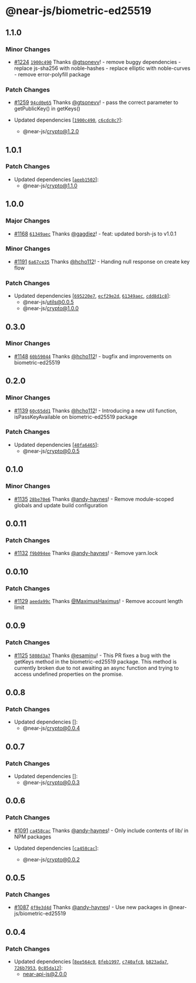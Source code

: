 # @near-js/biometric-ed25519

## 1.1.0

### Minor Changes

- [#1224](https://github.com/near/near-api-js/pull/1224) [`1900c490`](https://github.com/near/near-api-js/commit/1900c49060c3ea8279448cead7347049a23f421f) Thanks [@gtsonevv](https://github.com/gtsonevv)! - remove buggy dependencies - replace js-sha256 with noble-hashes - replace elliptic with noble-curves - remove error-polyfill package

### Patch Changes

- [#1259](https://github.com/near/near-api-js/pull/1259) [`94cd0e65`](https://github.com/near/near-api-js/commit/94cd0e6511750beba87b823a1b87bf89f51ad7eb) Thanks [@gtsonevv](https://github.com/gtsonevv)! - pass the correct parameter to getPublicKey() in getKeys()

- Updated dependencies [[`1900c490`](https://github.com/near/near-api-js/commit/1900c49060c3ea8279448cead7347049a23f421f), [`c6cdc8c7`](https://github.com/near/near-api-js/commit/c6cdc8c724a6dd53114cc5f53fd58e57cea86b78)]:
  - @near-js/crypto@1.2.0

## 1.0.1

### Patch Changes

- Updated dependencies [[`aeeb1502`](https://github.com/near/near-api-js/commit/aeeb15022a1c1deb99114eba0473739b0998fc50)]:
  - @near-js/crypto@1.1.0

## 1.0.0

### Major Changes

- [#1168](https://github.com/near/near-api-js/pull/1168) [`61349aec`](https://github.com/near/near-api-js/commit/61349aeca3af830f702b24654e0f13cd428192d8) Thanks [@gagdiez](https://github.com/gagdiez)! - feat: updated borsh-js to v1.0.1

### Minor Changes

- [#1191](https://github.com/near/near-api-js/pull/1191) [`6a67ce35`](https://github.com/near/near-api-js/commit/6a67ce35a688c6cfa4105adf0e3b06fff19f0892) Thanks [@hcho112](https://github.com/hcho112)! - Handing null response on create key flow

### Patch Changes

- Updated dependencies [[`695220e7`](https://github.com/near/near-api-js/commit/695220e75bc43834a7700cfc5491a7eebd324947), [`ecf29e2d`](https://github.com/near/near-api-js/commit/ecf29e2d56611a7773c79d5bb5bd20c8b7e738ea), [`61349aec`](https://github.com/near/near-api-js/commit/61349aeca3af830f702b24654e0f13cd428192d8), [`cdd8d1c8`](https://github.com/near/near-api-js/commit/cdd8d1c8c37db641bd995b2c470ad0b4fdddb93f)]:
  - @near-js/utils@0.0.5
  - @near-js/crypto@1.0.0

## 0.3.0

### Minor Changes

- [#1148](https://github.com/near/near-api-js/pull/1148) [`60b59044`](https://github.com/near/near-api-js/commit/60b5904439fff25fab0cebed0b9b041938890964) Thanks [@hcho112](https://github.com/hcho112)! - bugfix and improvements on biometric-ed25519

## 0.2.0

### Minor Changes

- [#1139](https://github.com/near/near-api-js/pull/1139) [`60c65dd1`](https://github.com/near/near-api-js/commit/60c65dd1b8609551c270a5d53b9f70970aa1bcd8) Thanks [@hcho112](https://github.com/hcho112)! - Introducing a new util function, isPassKeyAvailable on biometric-ed25519 package

### Patch Changes

- Updated dependencies [[`40fa6465`](https://github.com/near/near-api-js/commit/40fa64654fdaf3b463122c35521a6f72282974f2)]:
  - @near-js/crypto@0.0.5

## 0.1.0

### Minor Changes

- [#1135](https://github.com/near/near-api-js/pull/1135) [`28be70e6`](https://github.com/near/near-api-js/commit/28be70e6d69aa807bde82eaee2ea8b3bda3d3f95) Thanks [@andy-haynes](https://github.com/andy-haynes)! - Remove module-scoped globals and update build configuration

## 0.0.11

### Patch Changes

- [#1132](https://github.com/near/near-api-js/pull/1132) [`f9b094ee`](https://github.com/near/near-api-js/commit/f9b094ee37b2ecee046ee5d6a8a4866ed580d8de) Thanks [@andy-haynes](https://github.com/andy-haynes)! - Remove yarn.lock

## 0.0.10

### Patch Changes

- [#1129](https://github.com/near/near-api-js/pull/1129) [`aeeda99c`](https://github.com/near/near-api-js/commit/aeeda99c435f95d1bd26046a3f480e84a8945c88) Thanks [@MaximusHaximus](https://github.com/MaximusHaximus)! - Remove account length limit

## 0.0.9

### Patch Changes

- [#1125](https://github.com/near/near-api-js/pull/1125) [`5808d3a7`](https://github.com/near/near-api-js/commit/5808d3a7cad6ebfe19e2e249eebca8387b9d7495) Thanks [@esaminu](https://github.com/esaminu)! - This PR fixes a bug with the getKeys method in the biometric-ed25519 package. This method is currently broken due to not awaiting an async function and trying to access undefined properties on the promise.

## 0.0.8

### Patch Changes

- Updated dependencies []:
  - @near-js/crypto@0.0.4

## 0.0.7

### Patch Changes

- Updated dependencies []:
  - @near-js/crypto@0.0.3

## 0.0.6

### Patch Changes

- [#1091](https://github.com/near/near-api-js/pull/1091) [`ca458cac`](https://github.com/near/near-api-js/commit/ca458cac683fab614b77eb5daa160e03b0640350) Thanks [@andy-haynes](https://github.com/andy-haynes)! - Only include contents of lib/ in NPM packages

- Updated dependencies [[`ca458cac`](https://github.com/near/near-api-js/commit/ca458cac683fab614b77eb5daa160e03b0640350)]:
  - @near-js/crypto@0.0.2

## 0.0.5

### Patch Changes

- [#1087](https://github.com/near/near-api-js/pull/1087) [`4f9e3d4d`](https://github.com/near/near-api-js/commit/4f9e3d4d978adc4a073e0ae2cdba69c3e1600201) Thanks [@andy-haynes](https://github.com/andy-haynes)! - Use new packages in @near-js/biometric-ed25519

## 0.0.4

### Patch Changes

- Updated dependencies [[`8ee564c0`](https://github.com/near/near-api-js/commit/8ee564c0f4786e3c9281892c73761bd6a9205074), [`8feb1997`](https://github.com/near/near-api-js/commit/8feb199733a770b25b63b0bbc7d79fc8b0b1683c), [`c740afc8`](https://github.com/near/near-api-js/commit/c740afc897208d26165c4f8b2aae6db70694e70b), [`b823ada7`](https://github.com/near/near-api-js/commit/b823ada740e64a45d4b9671fab791968b51de61a), [`726b7953`](https://github.com/near/near-api-js/commit/726b795312230357aa2bb8a8db8a217a0f18a663), [`0c85da12`](https://github.com/near/near-api-js/commit/0c85da123473017683b2a53f83652938488dd086)]:
  - near-api-js@2.0.0
